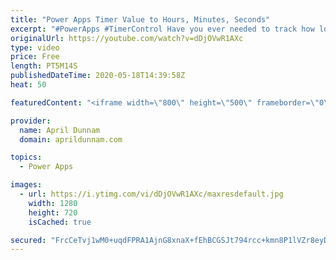 ```yaml
---
title: "Power Apps Timer Value to Hours, Minutes, Seconds"
excerpt: "#PowerApps #TimerControl Have you ever needed to track how long it's taking to complete a process in your Power App?  Using the Timer Control you can do that, however, the output of that timer value is stored in an unfriendly format.  In this video, I show how you can take that timer value and format"
originalUrl: https://youtube.com/watch?v=dDjOVwR1AXc
type: video
price: Free
length: PT5M14S
publishedDateTime: 2020-05-18T14:39:58Z
heat: 50

featuredContent: "<iframe width=\"800\" height=\"500\" frameborder=\"0\" src=\"https://www.youtube.com/embed/dDjOVwR1AXc\" allow=\"accelerometer; autoplay; encrypted-media; gyroscope; picture-in-picture\" allowfullscreen></iframe>"

provider:
  name: April Dunnam
  domain: aprildunnam.com

topics:
  - Power Apps

images:
  - url: https://i.ytimg.com/vi/dDjOVwR1AXc/maxresdefault.jpg
    width: 1280
    height: 720
    isCached: true

secured: "FrcCeTvj1wM0+uqdFPRA1AjnG8xnaX+fEhBCGSJt794rcc+kmn8P1lVZr8eyDdvfhywfZsbrnRdXzp2ukDeQe+8922s8pzGolJa7iInWzmOJEZ+dFq5s/1OxGq3GqehRdEHT5nJLT9XwpKIhitfPedZaNvCWL8FuJVcEjLEUJ14e5CDNOz5ajcXMsMooGDFU+nQGCRe2VJQHkbs8hUhZgnDnFW0+1gAcjmmYu0YLs+kRWIN0ZQPYaeZSaY53CNGl1AF3S6Rvrpyj5OpCB17y4jLk8i/nOzOpYl4VMGu9RZFQa4GOeNH7r+HwP4/7EedgK94GF31eTStNkRFKkTUO/KBS0y1/DFsgKU7WrfTsfPeKVkjdDlB+9/Y3Zi2U0NL6WuIPUHqpe1hUUFT4P38cDIQXX/AXY6ngcA9W8t9HkOQ=;cTDZk+V9wCvBNNE/R6WLqg=="
---
```


